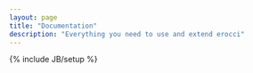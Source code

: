 ```yaml
---
layout: page
title: "Documentation"
description: "Everything you need to use and extend erocci"
---
```

{% include JB/setup %}
